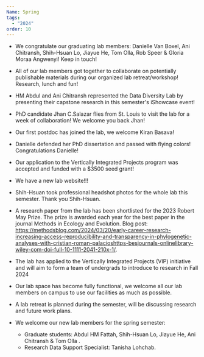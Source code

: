 ```yaml
---
Name: Spring
tags:
  - "2024"
order: 10
---
```

* We congratulate our graduating lab members: Danielle Van Boxel, Ani Chitransh, Shih-Hsuan Lo, Jiayue He, Tom Olla, Rob Speer & Gloria Moraa Angwenyi! Keep in touch!
* All of our lab members got together to collaborate on potentially publishable materials during our organized lab retreat/workshop! Research, lunch and fun!
* HM Abdul and Ani Chitransh represented the Data Diversity Lab by presenting their capstone research in this semester's iShowcase event!
* PhD candidate Jhan C.Salazar flies from St. Louis to visit the lab for a week of collaboration! We welcome you back Jhan!
* Our first postdoc has joined the lab, we welcome Kiran Basava!
* Danielle defended her PhD dissertation and passed with flying colors! Congratulations Danielle!
* Our application to the Vertically Integrated Projects program was accepted and funded with a $3500 seed grant!
* We have a new lab website!!!
* Shih-Hsuan took professional headshot photos for the whole lab this semester. Thank you Shih-Hsuan.
* A research paper from the lab has been shortlisted for the 2023 Robert May Prize. The prize is awarded each year for the best paper in the journal Methods in Ecology and Evolution. Blog post: <https://methodsblog.com/2024/03/20/early-career-research-increasing-access-reproducibility-and-transparency-in-phylogenetic-analyses-with-cristian-roman-palacioshttps-besjournals-onlinelibrary-wiley-com-doi-full-10-1111-2041-210x-1/>.
* The lab has applied to the Vertically Integrated Projects (VIP) initiative and will aim to form a team of undergrads to introduce to research  in Fall 2024
* Our lab space has become fully functional, we welcome all our lab members on campus to use our facilities as much as possible.
* A lab retreat is planned during the semester, will be discussing research and future work plans.
* We welcome our new lab members for the spring semester:

  * Graduate students: Abdul HM Fattah, Shih-Hsuan Lo, Jiayue He, Ani Chitransh & Tom Olla .
  * Research Data Support Specialist: Tanisha Lohchab.
